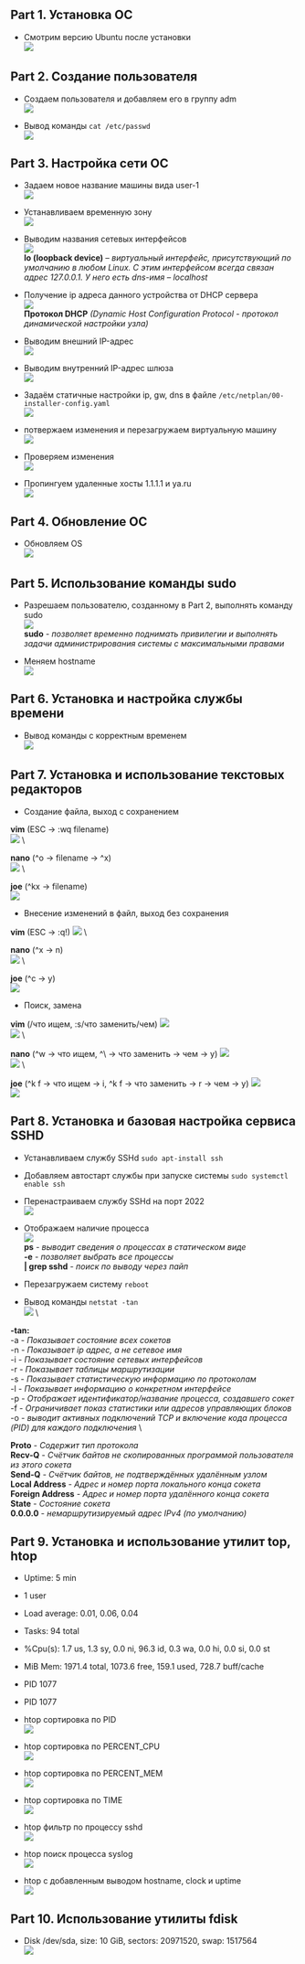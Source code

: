 ## Part 1. Установка ОС

- Смотрим версию Ubuntu после установки \
![](images/task-1.1.png)

## Part 2. Создание пользователя

- Создаем пользователя и добавляем его в группу adm \
![](images/task-2.1.png)

- Вывод команды ``cat /etc/passwd`` \
![](images/task-2.2.png)

## Part 3. Настройка сети ОС

- Задаем новое название машины вида user-1 \
![](images/task-3.1.png)

- Устанавливаем временную зону \
![](images/task-3.2.png)

- Выводим названия сетевых интерфейсов \
![](images/task-3.3.png) \
**lo (loopback device)** – *виртуальный интерфейс, присутствующий по умолчанию в любом Linux. С этим интерфейсом всегда связан адрес 127.0.0.1. У него есть dns-имя – localhost*

- Получение ip адреса данного устройства от DHCP сервера \
![](images/task-3.4.png) \
**Протокол DHCP** *(Dynamic Host Configuration Protocol - протокол динамической настройки узла)*

- Выводим внешний IP-адрес \
![](images/task-3.5.png)

- Выводим внутренний IP-адрес шлюза \
![](images/task-3.6.png)

- Задаём статичные настройки ip, gw, dns в файле ``/etc/netplan/00-installer-config.yaml`` \
![](images/task-3.7.png)

- потвержаем изменения и перезагружаем виртуальную машину \
![](images/task-3.8.png)

- Проверяем изменения \
![](images/task-3.9.png)

- Пропингуем удаленные хосты 1.1.1.1 и ya.ru \
![](images/task-3.10.png)

## Part 4. Обновление ОС

- Обновляем OS \
![](images/task-4.1.png)

## Part 5. Использование команды sudo

- Разрешаем пользователю, созданному в Part 2, выполнять команду sudo \
![](images/task-5.1.png) \
**sudo** - *позволяет временно поднимать привилегии и выполнять задачи администрирования системы с максимальными правами*

- Меняем hostname \
![](images/task-5.2.png)

## Part 6. Установка и настройка службы времени

- Вывод команды с корректным временем \
![](images/task-6.1.png)

## Part 7. Установка и использование текстовых редакторов 

- Создание файла, выход с сохранением 

**vim** (ESC -> :wq filename) \
![](images/task-7.1.png) \

**nano** (^o -> filename -> ^x) \
![](images/task-7.2.png) \

**joe** (^kx -> filename) \
![](images/task-7.3.png)

- Внесение изменений в файл, выход без сохранения 

**vim** (ESC -> :q!)
![](images/task-7.4.png) \

**nano** (^x -> n) \
![](images/task-7.5.png) \

**joe** (^c -> y) \
![](images/task-7.6.png)

- Поиск, замена

**vim** (/что ищем, :s/что заменить/чем)
![](images/task-7.7.png) \
![](images/task-7.8.png) \

**nano** (^w -> что ищем, ^\ -> что заменить -> чем -> y)
![](images/task-7.9.png) \
![](images/task-7.10.png) \

**joe** (^k f -> что ищем -> i, ^k f -> что заменить -> r -> чем -> y)
![](images/task-7.11.png) \
![](images/task-7.12.png) 

## Part 8. Установка и базовая настройка сервиса SSHD

- Устанавливаем службу SSHd ``sudo apt-install ssh``
- Добавляем автостарт службы при запуске системы ``sudo systemctl enable ssh``
- Перенастраиваем службу SSHd на порт 2022 \
![](images/task-8.1.png)
- Отображаем наличие процесса \
![](images/task-8.2.png) \
**ps** - *выводит сведения о процессах в статическом виде* \
**-e** - *позволяет выбрать все процессы* \
**| grep sshd** - *поиск по выводу через пайп* 

- Перезагружаем систему ``reboot``
- Вывод команды ``netstat -tan`` \
![](images/task-8.3.png) \

**-tan:** \
  -a - *Показывает состояние всех сокетов* \
  -n - *Показывает ip адрес, а не сетевое имя* \
  -i - *Показывает состояние сетевых интерфейсов* \
  -r - *Показывает таблицы маршрутизации* \
  -s - *Показывает статистическую информацию по протоколам* \
  -l - *Показывает информацию о конкретном интерфейсе* \
  -p - *Отображает идентификатор/название процесса, создавшего сокет* \
  -f - *Ограничивает показ статистики или адресов управляющих блоков* \
  -o - *выводит активных подключений TCP и включение кода процесса (PID) для каждого подключения* \

**Proto** - *Содержит тип протокола* \
**Recv-Q** - *Счётчик байтов не скопированных программой пользователя из этого сокета* \
**Send-Q** - *Счётчик байтов, не подтверждённых удалённым узлом* \
**Local Address** - *Адрес и номер порта локального конца сокета* \
**Foreign Address** - *Адрес и номер порта удалённого конца сокета* \
**State** - *Состояние сокета* \
**0.0.0.0** - *немаршрутизируемый адрес IPv4 (по умолчанию)* 

## Part 9. Установка и использование утилит top, htop

- Uptime: 5 min
- 1 user
- Load average: 0.01, 0.06, 0.04
- Tasks: 94 total
- %Cpu(s): 1.7 us, 1.3 sy, 0.0 ni, 96.3 id, 0.3 wa, 0.0 hi, 0.0 si, 0.0 st
- MiB Mem: 1971.4 total, 1073.6 free, 159.1 used, 728.7 buff/cache
- PID 1077
- PID 1077

- htop сортировка по PID \
![](images/task-9.1.png) 

- htop сортировка по PERCENT_CPU \
![](images/task-9.2.png) 

- htop сортировка по PERCENT_MEM \
![](images/task-9.3.png) 

- htop сортировка по TIME \
![](images/task-9.4.png) 

- htop фильтр по процессу sshd \
![](images/task-9.5.png) 

- htop поиск процесса syslog \
![](images/task-9.6.png) 

- htop с добавленным выводом hostname, clock и uptime \
![](images/task-9.7.png) 


## Part 10. Использование утилиты fdisk

- Disk /dev/sda, size: 10 GiB, sectors: 20971520, swap: 1517564 \
![](images/task-10.1.png) 

